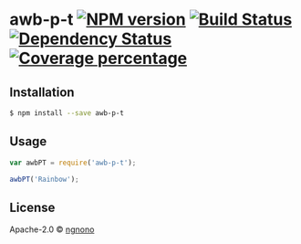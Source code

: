 # awb-p-t [![NPM version][npm-image]][npm-url] [![Build Status][travis-image]][travis-url] [![Dependency Status][daviddm-image]][daviddm-url] [![Coverage percentage][coveralls-image]][coveralls-url]
> 

## Installation

```sh
$ npm install --save awb-p-t
```

## Usage

```js
var awbPT = require('awb-p-t');

awbPT('Rainbow');
```
## License

Apache-2.0 © [ngnono]()


[npm-image]: https://badge.fury.io/js/awb-p-t.svg
[npm-url]: https://npmjs.org/package/awb-p-t
[travis-image]: https://travis-ci.org/ngnono/awb-p-t.svg?branch=master
[travis-url]: https://travis-ci.org/ngnono/awb-p-t
[daviddm-image]: https://david-dm.org/ngnono/awb-p-t.svg?theme=shields.io
[daviddm-url]: https://david-dm.org/ngnono/awb-p-t
[coveralls-image]: https://coveralls.io/repos/ngnono/awb-p-t/badge.svg
[coveralls-url]: https://coveralls.io/r/ngnono/awb-p-t
